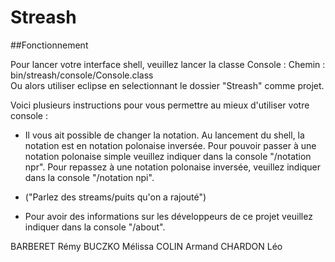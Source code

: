 # Streash

##Fonctionnement

Pour lancer votre interface shell, veuillez lancer la classe Console :
Chemin : bin/streash/console/Console.class    
Ou alors utiliser eclipse en selectionnant le dossier "Streash" comme projet.


Voici plusieurs instructions pour vous permettre au mieux d'utiliser votre console :

- Il vous ait possible de changer la notation. Au lancement du shell, la notation est en notation polonaise inversée. Pour pouvoir passer à une notation polonaise simple veuillez indiquer dans la console "/notation npr". Pour repassez à une notation polonaise inversée, veuillez indiquer dans la console "/notation npi".

- ("Parlez des streams/puits qu'on a rajouté")

- Pour avoir des informations sur les développeurs de ce projet veuillez indiquer dans la console "/about".


BARBERET Rémy
BUCZKO Mélissa
COLIN Armand
CHARDON Léo
